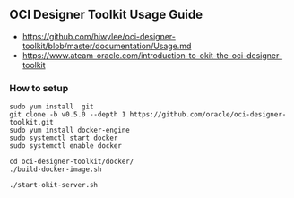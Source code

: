 ## OCI Designer Toolkit Usage Guide
* https://github.com/hiwylee/oci-designer-toolkit/blob/master/documentation/Usage.md
* https://www.ateam-oracle.com/introduction-to-okit-the-oci-designer-toolkit
### How to setup
```
sudo yum install  git
git clone -b v0.5.0 --depth 1 https://github.com/oracle/oci-designer-toolkit.git
sudo yum install docker-engine
sudo systemctl start docker
sudo systemctl enable docker

cd oci-designer-toolkit/docker/
./build-docker-image.sh

./start-okit-server.sh

```
